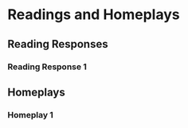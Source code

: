 # Readings and Homeplays
<!-- For full documentation visit [mkdocs.org](https://www.mkdocs.org).

## Commands

* `mkdocs new [dir-name]` - Create a new project.
* `mkdocs serve` - Start the live-reloading docs server.
* `mkdocs build` - Build the documentation site.
* `mkdocs -h` - Print help message and exit.

## Project layout

    mkdocs.yml    # The configuration file.
    docs/
        index.md  # The documentation homepage.
        ...       # Other markdown pages, images and other files. -->

## Reading Responses
<!--Brief description on what reading responses are.-->

### Reading Response 1

<!--On Generative Computation

For Response:
https://galaxykate0.tumblr.com/post/139774965871/so-you-want-to-build-a-generator

IMPORTANT POINTS AND QUESTIONS
    - 99 oatmeal problem
    - how a generator works, when is it good/bad. 

AND/OR ONE OF THESE:

Kate Compton Talk: https://www.youtube.com/live/s_eyo_m_hnc?feature=shared&t=958 
Cellular Automata: https://tatasz.github.io/compound_ca/
Writing Interesting AI (pg6 of Seeds Issue #3) https://www.procjam.com/seeds/issues/3/issue3.pdf 

IMPORTANT POINTS AND QUESTIONS
    - applicable methods for designing a specific generator. 

-->

## Homeplays

<!--
Brief descriptions of what homeplays are.

Groups of 3
Minimum time (per game) 30 minutes
Maximum time (per game) 1 hour
Take notes, ask questions, consider the prompt
Take screenshots / recordings if needed-->

### Homeplay 1

<!--
brief on what homeplay 1 is about, 2~3 question prompts, 3~5 minute presentation on (1) what the game is (ideally with screenshots/recordings of the game) (2) answer question prompts

possible inspirations for project 1:

RANDOM CHARACTER GENERATOR
* https://rowanqueue.itch.io/who-you-are -- random animation, character motion, pixel character generation
* http://thecreativeperiod.com/tinysaurServerInstructions/index.html -- random dinosaur generator
* https://jamschutz.itch.io/quick-character-creator -- random question dialogue tree for character creation, object instantiation

    Tell us about the generator - What is being generated, what are the modular pieces that make up the generated result
    Go through about 5~15 results of the generator and consider its method and effectiveness - what properties / constraints does the generator use? Assess / Estimate the possibility space of this generator -- are you able to go through all the variations, or do certain ones feel overused / indistinguishable? In your own opinion, what worked and what didn't, and why?

SAND BOX TERRAINS
* https://sokpop.itch.io/heliopedia -- sandbox game with forward / feedback loop
* https://titouanmillet.itch.io/mu-cartographer -- puzzle game using procedural terrain generation methods, e.g. perlin noise height maps, color lerps, parametric controllers
* https://ncase.me/sim/ -- cellular automata sandbox, with sample simulations modelled off of real-life phenomena (eg. forest fires, epidemics, game of life)


maybe examples on how generation can be applied for worldbuilding
* Wiley's grotto / mudroom game?
* Drawf fortress.

GENETIC ALGORITHMS (maybe join with character generator?)
* Kate compton's plant generator

AI BEHAVIOUR 
* https://boids.cubedhuang.com/ -- boids simulator, with parameter sliders 

YNGLET??? 


-->